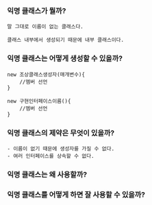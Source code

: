 ### 익명 클래스가 뭘까?
    
    말 그대로 이름이 없는 클래스다.
    
    클래스 내부에서 생성되기 때문에 내부 클래스이다.
    
### 익명 클래스는 어떻게 생성할 수 있을까?
    
    new 조상클래스생성자(매개변수){
    	//멤버 선언
    }
    
    new 구현인터페이스이름(){
    	//멤버 선언
    }
    
### 익명 클래스의 제약은 무엇이 있을까?
    - 이름이 없기 때문에 생성자를 가질 수 없다.
    - 여러 인터페이스를 상속할 수 없다.

### 익명 클래스는 왜 사용할까?
    
    
### 익명 클래스를 어떻게 하면 잘 사용할 수 있을까?